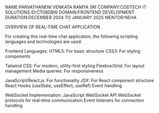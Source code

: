NAME:PARVATHANENI VENKATA RAMYA SRI
COMPANY:CODTECH IT SOLUTIONS 
ID:CT08DBW
DOMAIN:FRONTEND DEVELOPMENT 
DURATION:DECEMBER 2024 TO JANUARY 2025 
MENTOR:NEHA

OVERVIEW OF REAL-TIME CHAT APPLICATION

For creating this real-time chat application, the following scripting languages and technologies are used:

Frontend Languages:
HTML5: For basic structure
CSS3: For styling components

Tailwind CSS: For modern, utility-first styling
Flexbox/Grid: For layout management
Media queries: For responsiveness


JavaScript/React.js: For functionality
JSX: For React component structure
React Hooks (useState, useEffect, useRef)
Event handling

WebSocket Implementation:
JavaScript WebSocket API
WebSocket protocols for real-time communication
Event listeners for connection handling
